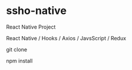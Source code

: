 # ssho-native

React Native Project

React Native / Hooks / Axios / JavsScript / Redux

git clone

npm install
